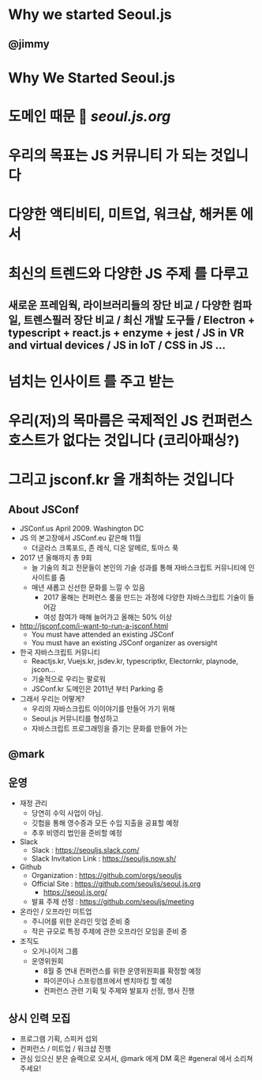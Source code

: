 # Why we started Seoul.js

## @jimmy

# Why We Started Seoul.js
 
# 도메인 때문 :thinking: _seoul.js.org_

# 우리의 목표는 __JS 커뮤니티__ 가 되는 것입니다

# 다양한 __액티비티, 미트업, 워크샵, 해커톤__ 에서

# __최신의 트렌드와 다양한 JS 주제__ 를 다루고

## 새로운 프레임웍, 라이브러리들의 장단 비교 / 다양한 컴파일, 트렌스필러 장단 비교 / 최신 개발 도구들 / Electron + typescript + react.js + enzyme + jest / JS in VR and virtual devices / JS in IoT / CSS in JS ...

# __넘치는 인사이트__ 를 주고 받는

# 우리(저)의 목마름은 __국제적인 JS 컨퍼런스__ 호스트가 없다는 것입니다 (코리아패싱?)

# 그리고 jsconf.kr 을 개최하는 것입니다

## About JSConf
- JSConf.us April 2009. Washington DC
- JS 의 본고장에서 JSConf.eu 같은해 11월
  - 더글라스 크록포드, 존 레식, 디온 알메르, 토마스 푹
- 2017 년 올해까지 총 9회
  - 늘 기술의 최고 전문들이 본인의 기술 성과를 통해 자바스크립트 커뮤니티에 인사이트를 줌
  - 매년 새롭고 신선한 문화를 느낄 수 있음
    - 2017 올해는 컨퍼런스 룸을 만드는 과정에 다양한 자바스크립트 기술이 들어감
    - 여성 참여가 매해 늘어가고 올해는 50% 이상
- http://jsconf.com/i-want-to-run-a-jsconf.html
  - You must have attended an existing JSConf
  - You must have an existing JSConf organizer as oversight
- 한국 자바스크립트 커뮤니티
  - Reactjs.kr, Vuejs.kr, jsdev.kr, typescriptkr, Electornkr, playnode, jscon...
  - 기술적으로 우리는 팔로워
  - JSConf.kr 도메인은 2011년 부터 Parking 중
- 그래서 우리는 어떻게?
  - 우리의 자바스크립트 이이야기를 만들어 가기 위해
  - Seoul.js 커뮤니티를 형성하고
  - 자바스크립트 프로그래밍을 즐기는 문화를 만들어 가는

## @mark

## 운영
- 재정 관리
  - 당연히 수익 사업이 아님.
  - 깃헙을 통해 영수증과 모든 수입 지출을 공표할 예정
  - 추후 비영리 법인을 준비할 예정
- Slack
  - Slack : https://seouljs.slack.com/
  - Slack Invitation Link : https://seouljs.now.sh/
- Github
  - Organization : https://github.com/orgs/seouljs
  - Official Site : https://github.com/seouljs/seoul.js.org
    - https://seoul.js.org/
  - 발표 주제 선정 : https://github.com/seouljs/meeting
- 온라인 / 오프라인 미트업
  - 주니어를 위한 온라인 밋업 준비 중
  - 작은 규모로 특정 주제에 관한 오프라인 모임을 준비 중
- 조직도
  - 오거나이저 그룹
  - 운영위원회
    - 8월 중 연내 컨퍼런스를 위한 운영위원회를 확정할 예정
    - 파이콘이나 스프링캠프에서 벤치마킹 할 예정
    - 컨퍼런스 관련 기획 및 주제와 발표자 선정, 행사 진행

## 상시 인력 모집
- 프로그램 기획, 스피커 섭외
- 컨퍼런스 / 미트업 / 워크샵 진행
- 관심 있으신 분은 슬랙으로 오셔서, @mark 에게 DM 혹은 #general 에서 소리쳐주세요!
